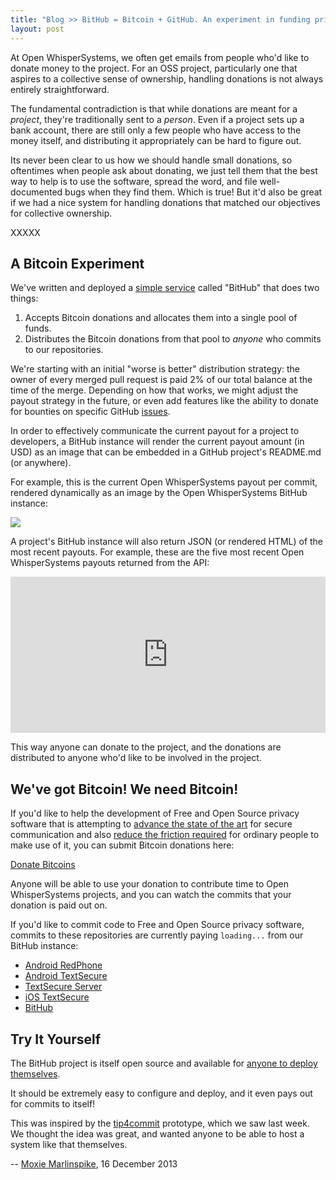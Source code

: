 ```yaml
---
title: "Blog >> BitHub = Bitcoin + GitHub. An experiment in funding privacy OSS."
layout: post
---
```


At Open WhisperSystems, we often get emails from people who'd like to donate money to the project.  For an OSS project, 
particularly one that aspires to a collective sense of ownership, handling donations is not always entirely straightforward.

The fundamental contradiction is that while donations are meant for a *project*, they're traditionally sent to a *person*.
Even if a project sets up a bank account, there are still only a few people who have access to the money itself, and 
distributing it appropriately can be hard to figure out.

Its never been clear to us how we should handle small donations, so oftentimes when people ask about donating, we just tell
them that the best way to help is to use the software, spread the word, and file well-documented bugs when they find them.  Which
is true!  But it'd also be great if we had a nice system for handling donations that matched our objectives for collective ownership.

XXXXX

## A Bitcoin Experiment

We've written and deployed a [simple service](https://github.com/WhisperSystems/BitHub) called "BitHub" that does two things:

1. Accepts Bitcoin donations and allocates them into a single pool of funds.
1. Distributes the Bitcoin donations from that pool to *anyone* who commits to our repositories.

We're starting with an initial "worse is better" distribution strategy: the owner of every merged pull request is
paid 2% of our total balance at the time of the merge.  Depending on how that works, we might adjust the payout strategy
in the future, or even add features like the ability to donate for bounties on specific GitHub [issues](https://github.com/WhisperSystems/TextSecure/issues).

In order to effectively communicate the current payout for a project to developers, a BitHub instance will render the current
payout amount (in USD) as an image that can be embedded in a GitHub project's README.md (or anywhere).  

For example, this is the current Open WhisperSystems payout per commit, rendered dynamically as an image by the Open 
WhisperSystems BitHub instance:

<img src="https://bithub.herokuapp.com/v1/status/payment/commit?format=png"/>

A project's BitHub instance will also return JSON (or rendered HTML) of the most recent payouts.  For example, these are the
five most recent Open WhisperSystems payouts returned from the API:

<iframe seamless="true" scrolling="no" width="100%" height="250px" frameBorder="0" src="https://bithub.herokuapp.com/v1/status/transactions"> </iframe>

This way anyone can donate to the project, and the donations are distributed to anyone who'd like to be involved in the project.

## We've got Bitcoin! We need Bitcoin!

If you'd like to help the development of Free and Open Source privacy software that is attempting to 
[advance the state of the art](/blog/advanced-ratcheting) for secure communication and also 
[reduce the friction required](/blog/cyanogen-integration) for ordinary people to make use of it, you can 
submit Bitcoin donations here:

<a class="coinbase-button" data-code="d29fd4c37ca442393e32fdcb95304701" data-button-style="donation_large" href="https://coinbase.com/checkouts/d29fd4c37ca442393e32fdcb95304701">Donate Bitcoins</a>

<script src="https://coinbase.com/assets/button.js" type="text/javascript"> </script>

Anyone will be able to use your donation to contribute time to Open WhisperSystems projects, and you can watch the commits
that your donation is paid out on.

If you'd like to commit code to Free and Open Source privacy software, commits to these repositories are currently paying
<span class="bithub-payout-amount"><code>loading...</code></span> from our BitHub instance:

<script type="text/javascript">
 var xml = new XMLHttpRequest();
 xml.open("GET", "https://bithub.herokuapp.com/v1/status/payment/commit?format=json", true);

 xml.onreadystatechange = function() {
   if (xml.readyState != 4)  { return; }

   document.getElementsByClassName("bithub-payout-amount")[0].innerHTML = "<code>$" + JSON.parse(xml.responseText).payment + " USD</code>";
 };

 xml.send(null);
</script>

* [Android RedPhone](https://github.com/whispersystems/redphone)
* [Android TextSecure](https://github.com/whispersystems/textsecure)
* [TextSecure Server](https://github.com/whispersystems/TextSecure-Server)
* [iOS TextSecure](https://github.com/whispersystems/TextSecure-iOS)
* [BitHub](https://github.com/whispersystems/bithub)

## Try It Yourself

The BitHub project is itself open source and available for [anyone to deploy themselves](https://github.com/WhisperSystems/BitHub).

It should be extremely easy to configure and deploy, and it even pays out for commits to itself!

This was inspired by the [tip4commit](http://tip4commit.com) prototype, which we saw last week.  We thought the idea was great,
and wanted anyone to be able to host a system like that themselves.

-- [Moxie Marlinspike](https://twitter.com/moxie), 16 December 2013
